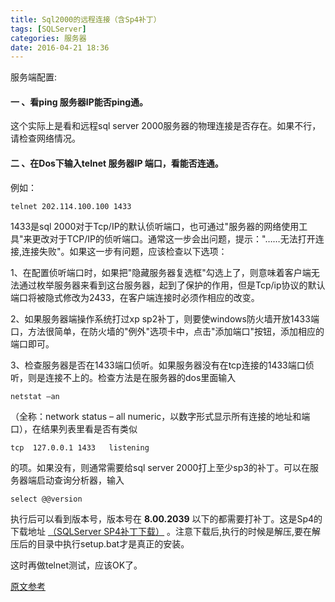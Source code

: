 ```yaml
---
title: Sql2000的远程连接（含Sp4补丁）  
tags: [SQLServer]
categories: 服务器
date: 2016-04-21 18:36
---
```


服务端配置:

#### 一 、看ping 服务器IP能否ping通。

这个实际上是看和远程sql server 2000服务器的物理连接是否存在。如果不行，请检查网络情况。

#### 二 、在Dos下输入telnet 服务器IP 端口，看能否连通。

例如：
	
	telnet 202.114.100.100 1433

1433是sql 2000对于Tcp/IP的默认侦听端口，也可通过"服务器的网络使用工具"来更改对于TCP/IP的侦听端口。通常这一步会出问题，提示："……无法打开连接,连接失败"。如果这一步有问题，应该检查以下选项：

1、在配置侦听端口时，如果把"隐藏服务器复选框"勾选上了，则意味着客户端无法通过枚举服务器来看到这台服务器，起到了保护的作用，但是Tcp/ip协议的默认端口将被隐式修改为2433，在客户端连接时必须作相应的改变。

2、如果服务器端操作系统打过xp sp2补丁，则要使windows防火墙开放1433端口，方法很简单，在防火墙的"例外"选项卡中，点击"添加端口"按钮，添加相应的端口即可。

3、检查服务器是否在1433端口侦听。如果服务器没有在tcp连接的1433端口侦听，则是连接不上的。检查方法是在服务器的dos里面输入 

	netstat –an

（全称：network status – all numeric，以数字形式显示所有连接的地址和端口），在结果列表里看是否有类似 

	tcp  127.0.0.1 1433   listening

的项。如果没有，则通常需要给sql server 2000打上至少sp3的补丁。可以在服务器端启动查询分析器，输入

	select @@version

执行后可以看到版本号，版本号在 **8.00.2039** 以下的都需要打补丁。这是Sp4的下载地址  [（SQLServer SP4补丁下载）](http://download.microsoft.com/download/9/b/f/9bff6646-2cdb-4069-ada0-548be9cb9338/SQL2000-KB884525-SP4-x86-CHS.EXE) 。注意下载后,执行的时候是解压,要在解压后的目录中执行setup.bat才是真正的安装。

这时再做telnet测试，应该OK了。

[原文参考](http://blog.163.com/tcl_6688/blog/static/168864257201151574157197)

